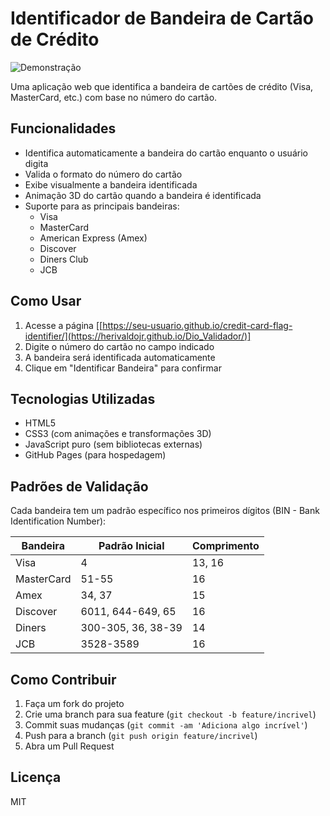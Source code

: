 # Identificador de Bandeira de Cartão de Crédito

![Demonstração](/docs/demo.gif)

Uma aplicação web que identifica a bandeira de cartões de crédito (Visa, MasterCard, etc.) com base no número do cartão.

## Funcionalidades

- Identifica automaticamente a bandeira do cartão enquanto o usuário digita
- Valida o formato do número do cartão
- Exibe visualmente a bandeira identificada
- Animação 3D do cartão quando a bandeira é identificada
- Suporte para as principais bandeiras:
  - Visa
  - MasterCard
  - American Express (Amex)
  - Discover
  - Diners Club
  - JCB

## Como Usar

1. Acesse a página [[https://seu-usuario.github.io/credit-card-flag-identifier/](https://herivaldojr.github.io/Dio_Validador/)]
2. Digite o número do cartão no campo indicado
3. A bandeira será identificada automaticamente
4. Clique em "Identificar Bandeira" para confirmar

## Tecnologias Utilizadas

- HTML5
- CSS3 (com animações e transformações 3D)
- JavaScript puro (sem bibliotecas externas)
- GitHub Pages (para hospedagem)

## Padrões de Validação

Cada bandeira tem um padrão específico nos primeiros dígitos (BIN - Bank Identification Number):

| Bandeira    | Padrão Inicial               | Comprimento |
|-------------|------------------------------|-------------|
| Visa        | 4                            | 13, 16      |
| MasterCard  | 51-55                        | 16          |
| Amex        | 34, 37                       | 15          |
| Discover    | 6011, 644-649, 65            | 16          |
| Diners      | 300-305, 36, 38-39           | 14          |
| JCB         | 3528-3589                    | 16          |

## Como Contribuir

1. Faça um fork do projeto
2. Crie uma branch para sua feature (`git checkout -b feature/incrivel`)
3. Commit suas mudanças (`git commit -am 'Adiciona algo incrível'`)
4. Push para a branch (`git push origin feature/incrivel`)
5. Abra um Pull Request

## Licença

MIT
